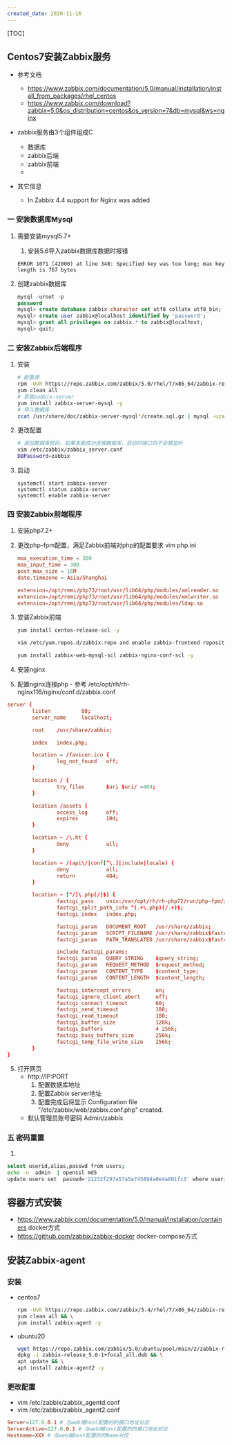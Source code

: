 ```yaml
---
created_date: 2020-11-16
---
```


[TOC]

## Centos7安装Zabbix服务

- 参考文档

  - https://www.zabbix.com/documentation/5.0/manual/installation/install_from_packages/rhel_centos
  - https://www.zabbix.com/download?zabbix=5.0&os_distribution=centos&os_version=7&db=mysql&ws=nginx

- zabbix服务由3个组件组成C

  - 数据库
  - zabbix后端
  - zabbix前端
  -

- 其它信息

  - In Zabbix 4.4 support for Nginx was added

### 一 安装数据库Mysql

1. 需要安装mysql5.7+

   1. 安装5.6导入zabbix数据库数据时报错

   ```log
   ERROR 1071 (42000) at line 348: Specified key was too long; max key length is 767 bytes
   ```

2. 创建zabbix数据库

   ```sql
   mysql -uroot -p
   password
   mysql> create database zabbix character set utf8 collate utf8_bin;
   mysql> create user zabbix@localhost identified by 'password';
   mysql> grant all privileges on zabbix.* to zabbix@localhost;
   mysql> quit;
   ```

### 二 安装Zabbix后端程序

1. 安装

   ```bash
   # 配置源
   rpm -Uvh https://repo.zabbix.com/zabbix/5.0/rhel/7/x86_64/zabbix-release-5.0-1.el7.noarch.rpm
   yum clean all
   # 安装zabbix-server
   yum install zabbix-server-mysql -y
   # 导入数据库
   zcat /usr/share/doc/zabbix-server-mysql*/create.sql.gz | mysql -uzabbix -p zabbix
   ```

2. 更改配置

   ```bash
   # 添加数据库密码，如果未能成功连接数据库，启动时端口将不会被监听
   vim /etc/zabbix/zabbix_server.conf
   DBPassword=zabbix
   ```

3. 启动

   ```
   systemctl start zabbix-server
   systemctl status zabbix-server
   systemctl enable zabbix-server
   ```

### 四 安装Zabbix前端程序

1. 安装php7.2+

2. 更改php-fpm配置，满足Zabbix前端对php的配置要求 vim php.ini

   ```conf
   max_execution_time = 300
   max_input_time = 300
   post_max_size = 16M
   date.timezone = Asia/Shanghai

   extension=/opt/remi/php73/root/usr/lib64/php/modules/xmlreader.so
   extension=/opt/remi/php73/root/usr/lib64/php/modules/xmlwriter.so
   extension=/opt/remi/php73/root/usr/lib64/php/modules/ldap.so
   ```

3. 安装Zabbix前端

   ```bash
   yum install centos-release-scl -y

   vim /etc/yum.repos.d/zabbix.repo and enable zabbix-frontend repository.

   yum install zabbix-web-mysql-scl zabbix-nginx-conf-scl -y
   ```

4. 安装nginx

5. 配置nginx连接php - 参考 /etc/opt/rh/rh-nginx116/nginx/conf.d/zabbix.conf

```conf
server {
        listen          80;
        server_name     localhost;

        root    /usr/share/zabbix;

        index   index.php;

        location = /favicon.ico {
                log_not_found   off;
        }

        location / {
                try_files       $uri $uri/ =404;
        }

        location /assets {
                access_log      off;
                expires         10d;
        }

        location ~ /\.ht {
                deny            all;
        }

        location ~ /(api\/|conf[^\.]|include|locale) {
                deny            all;
                return          404;
        }

        location ~ [^/]\.php(/|$) {
                fastcgi_pass    unix:/var/opt/rh/rh-php72/run/php-fpm/zabbix.sock;
                fastcgi_split_path_info ^(.+\.php)(/.+)$;
                fastcgi_index   index.php;

                fastcgi_param   DOCUMENT_ROOT   /usr/share/zabbix;
                fastcgi_param   SCRIPT_FILENAME /usr/share/zabbix$fastcgi_script_name;
                fastcgi_param   PATH_TRANSLATED /usr/share/zabbix$fastcgi_script_name;

                include fastcgi_params;
                fastcgi_param   QUERY_STRING    $query_string;
                fastcgi_param   REQUEST_METHOD  $request_method;
                fastcgi_param   CONTENT_TYPE    $content_type;
                fastcgi_param   CONTENT_LENGTH  $content_length;

                fastcgi_intercept_errors        on;
                fastcgi_ignore_client_abort     off;
                fastcgi_connect_timeout         60;
                fastcgi_send_timeout            180;
                fastcgi_read_timeout            180;
                fastcgi_buffer_size             128k;
                fastcgi_buffers                 4 256k;
                fastcgi_busy_buffers_size       256k;
                fastcgi_temp_file_write_size    256k;
        }
}

```

5. 打开网页
   - http://IP:PORT
     1. 配置数据库地址
     2. 配置Zabbix server地址
     3. 配置完成后将显示 Configuration file "/etc/zabbix/web/zabbix.conf.php" created.
   - 默认管理员账号密码 Admin/zabbix

### 五 密码重置

1.

```bash
select userid,alias,passwd from users;
echo -n  admin  | openssl md5
update users set  passwd='21232f297a57a5a743894a0e4a801fc3' where userid = '1';
```

## 容器方式安装

- https://www.zabbix.com/documentation/5.0/manual/installation/containers docker方式
- https://github.com/zabbix/zabbix-docker docker-compose方式

## 安装Zabbix-agent

### 安装

- centos7

  ```bash
  rpm -Uvh https://repo.zabbix.com/zabbix/5.4/rhel/7/x86_64/zabbix-release-5.4-1.el7.noarch.rpm && \
  yum clean all && \
  yum install zabbix-agent -y
  ```

- ubuntu20

  ```bash
  wget https://repo.zabbix.com/zabbix/5.0/ubuntu/pool/main/z/zabbix-release/zabbix-release_5.0-1+focal_all.deb && \
  dpkg -i zabbix-release_5.0-1+focal_all.deb && \
  apt update && \
  apt install zabbix-agent2 -y
  ```

### 更改配置

- vim /etc/zabbix/zabbix_agentd.conf
- vim /etc/zabbix/zabbix_agent2.conf

```conf
Server=127.0.0.1 # 与web端host配置的的接口地址对应
ServerActive=127.0.0.1 # 与web端host配置的的接口地址对应
Hostname=XXX # 与web端host配置的的Name对应
```
